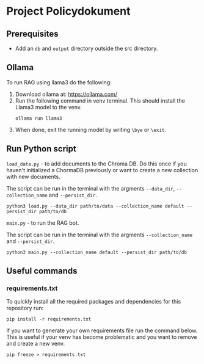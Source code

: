 # Project Policydokument

## Prerequisites
- Add an `db` and `output` directory outside the src directory.

## Ollama
To run RAG using llama3 do the following:
1. Download ollama at: https://ollama.com/
2. Run the following command in venv terminal. This should install the Llama3 model to the venv. 
    ```
    ollama run llama3
    ```
3. When done, exit the running model by writing `\bye` or `\exit`.

## Run Python script

`load_data.py` - to add documents to the Chroma DB. Do this once if you haven't initialized a ChormaDB previously or want to create a new collection with new documents.

The script can be run in the terminal with the argments `--data_dir`, `--collection_name` and `--persist_dir`.
```
python3 load.py --data_dir path/to/data --collection_name default --persist_dir path/to/db
```


`main.py` - to run the RAG bot.

The script can be run in the terminal with the argments `--collection_name` and `--persist_dir`.
```
python3 main.py --collection_name default --persist_dir path/to/db
```


## Useful commands

### **requirements.txt**
To quickly install all the required packages and dependencies for this repository run:
```
pip install -r requirements.txt
```

If you want to generate your own requirements file run the command below. This is useful if your venv has become problematic and you want to remove and create a new venv.
```
pip freeze > requirements.txt
```
